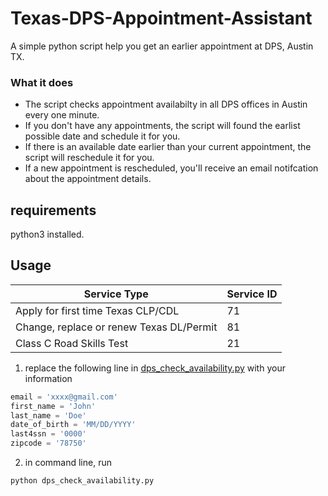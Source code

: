 # Texas-DPS-Appointment-Assistant
A simple python script help you get an earlier appointment at DPS, Austin TX. 

### What it does
* The script checks appointment availabilty in all DPS offices in Austin every one minute. 
* If you don't have any appointments, the script will found the earlist possible date and schedule it for you.
* If there is an available date earlier than your current appointment, the script will reschedule it for you.
* If a new appointment is rescheduled, you'll receive an email notifcation about the appointment details.


## requirements
python3 installed.

## Usage
|Service Type| Service ID|
|-|-|
| Apply for first time Texas CLP/CDL | 71|
| Change, replace or renew Texas DL/Permit | 81 |
| Class C Road Skills Test |21|

1. replace the following line in [dps_check_availability.py](https://github.com/Ti-tanium/Texas-DPS-Appointment-Assistant/blob/0eb620007c119587f0f182f83e85b2f4efa5415f/dps_check_availability.py#L8-L13) with your information
```python
email = 'xxxx@gmail.com'
first_name = 'John'
last_name = 'Doe'
date_of_birth = 'MM/DD/YYYY'
last4ssn = '0000'
zipcode = '78750'
```

2. in command line, run
```bash
python dps_check_availability.py
```
